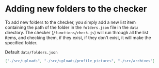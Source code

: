 # Adding new folders to the checker

To add new folders to the checker, you simply add a new list item containing the path of the folder in the `folders.json` file in the `data` directory. The checker (`/functions/check.js`) will run through all the list items, and checking them, if they exist, if they don't exist, it will make the specified folder.

Default `data/folders.json`

```json
["./src/uploads", "./src/uploads/profile_pictures", "./src/archives"]
```